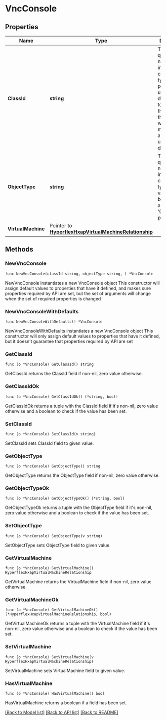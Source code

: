# VncConsole

## Properties

Name | Type | Description | Notes
------------ | ------------- | ------------- | -------------
**ClassId** | **string** | The fully-qualified name of the instantiated, concrete type. This property is used as a discriminator to identify the type of the payload when marshaling and unmarshaling data. | [default to "vnc.Console"]
**ObjectType** | **string** | The fully-qualified name of the instantiated, concrete type. The value should be the same as the &#39;ClassId&#39; property. | [default to "vnc.Console"]
**VirtualMachine** | Pointer to [**HyperflexHxapVirtualMachineRelationship**](HyperflexHxapVirtualMachineRelationship.md) |  | [optional] 

## Methods

### NewVncConsole

`func NewVncConsole(classId string, objectType string, ) *VncConsole`

NewVncConsole instantiates a new VncConsole object
This constructor will assign default values to properties that have it defined,
and makes sure properties required by API are set, but the set of arguments
will change when the set of required properties is changed

### NewVncConsoleWithDefaults

`func NewVncConsoleWithDefaults() *VncConsole`

NewVncConsoleWithDefaults instantiates a new VncConsole object
This constructor will only assign default values to properties that have it defined,
but it doesn't guarantee that properties required by API are set

### GetClassId

`func (o *VncConsole) GetClassId() string`

GetClassId returns the ClassId field if non-nil, zero value otherwise.

### GetClassIdOk

`func (o *VncConsole) GetClassIdOk() (*string, bool)`

GetClassIdOk returns a tuple with the ClassId field if it's non-nil, zero value otherwise
and a boolean to check if the value has been set.

### SetClassId

`func (o *VncConsole) SetClassId(v string)`

SetClassId sets ClassId field to given value.


### GetObjectType

`func (o *VncConsole) GetObjectType() string`

GetObjectType returns the ObjectType field if non-nil, zero value otherwise.

### GetObjectTypeOk

`func (o *VncConsole) GetObjectTypeOk() (*string, bool)`

GetObjectTypeOk returns a tuple with the ObjectType field if it's non-nil, zero value otherwise
and a boolean to check if the value has been set.

### SetObjectType

`func (o *VncConsole) SetObjectType(v string)`

SetObjectType sets ObjectType field to given value.


### GetVirtualMachine

`func (o *VncConsole) GetVirtualMachine() HyperflexHxapVirtualMachineRelationship`

GetVirtualMachine returns the VirtualMachine field if non-nil, zero value otherwise.

### GetVirtualMachineOk

`func (o *VncConsole) GetVirtualMachineOk() (*HyperflexHxapVirtualMachineRelationship, bool)`

GetVirtualMachineOk returns a tuple with the VirtualMachine field if it's non-nil, zero value otherwise
and a boolean to check if the value has been set.

### SetVirtualMachine

`func (o *VncConsole) SetVirtualMachine(v HyperflexHxapVirtualMachineRelationship)`

SetVirtualMachine sets VirtualMachine field to given value.

### HasVirtualMachine

`func (o *VncConsole) HasVirtualMachine() bool`

HasVirtualMachine returns a boolean if a field has been set.


[[Back to Model list]](../README.md#documentation-for-models) [[Back to API list]](../README.md#documentation-for-api-endpoints) [[Back to README]](../README.md)


